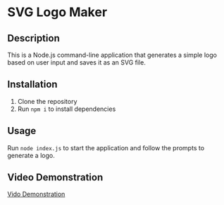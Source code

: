 # SVG Logo Maker

## Description
This is a Node.js command-line application that generates a simple logo based on user input and saves it as an SVG file.

## Installation
1. Clone the repository
2. Run `npm i` to install dependencies

## Usage
Run `node index.js` to start the application and follow the prompts to generate a logo.

## Video Demonstration
[Vido Demonstration](https://www.youtube.com/watch?v=3Ni5KDApE-0)
